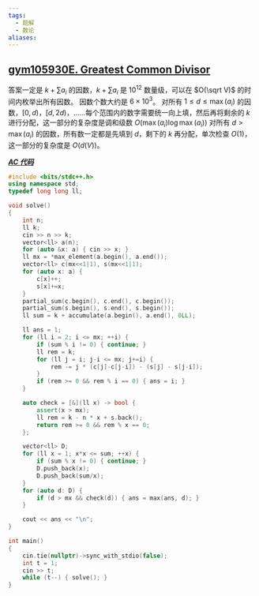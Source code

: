 ```yaml
---
tags:
  - 题解
  - 数论
aliases:
---
```

## [gym105930E. Greatest Common Divisor](https://codeforces.com/gym/105930/problem/E)

答案一定是 $k+\sum a_i$ 的因数，$k+\sum a_i$ 是 $10^{12}$ 数量级，可以在 $O(\sqrt V)$ 的时间内枚举出所有因数。
因数个数大约是 $6\times 10^3$。
对所有 $1\le d\le \max(a_i)$ 的因数，$[0,d)$，$[d,2d)$，……每个范围内的数字需要统一向上填，然后再将剩余的 $k$ 进行分配，这一部分的复杂度是调和级数 $O(\max(a_i)\log \max(a_i))$
对所有 $d>\max(a_i)$ 的因数，所有数一定都是先填到 $d$，剩下的 $k$ 再分配，单次检查 $O(1)$，这一部分的复杂度是 $O(d(V))$。

[***AC 代码***](https://codeforces.com/gym/105930/submission/325049474)

```cpp
#include <bits/stdc++.h>
using namespace std;
typedef long long ll;

void solve()
{
    int n;
    ll k;
    cin >> n >> k;
    vector<ll> a(n);
    for (auto &x: a) { cin >> x; }
    ll mx = *max_element(a.begin(), a.end());
    vector<ll> c(mx<<1|1), s(mx<<1|1);
    for (auto x: a) {
        c[x]++;
        s[x]+=x;
    }
    partial_sum(c.begin(), c.end(), c.begin());
    partial_sum(s.begin(), s.end(), s.begin());
    ll sum = k + accumulate(a.begin(), a.end(), 0LL);

    ll ans = 1;
    for (ll i = 2; i <= mx; ++i) {
        if (sum % i != 0) { continue; }
        ll rem = k;
        for (ll j = i; j-i <= mx; j+=i) {
            rem -= j * (c[j]-c[j-i]) - (s[j] - s[j-i]);
        }
        if (rem >= 0 && rem % i == 0) { ans = i; }
    }

    auto check = [&](ll x) -> bool {
        assert(x > mx);
        ll rem = k - n * x + s.back();
        return rem >= 0 && rem % x == 0;
    };

    vector<ll> D;
    for (ll x = 1; x*x <= sum; ++x) {
        if (sum % x != 0) { continue; }
        D.push_back(x);
        D.push_back(sum/x);
    }
    for (auto d: D) {
        if (d > mx && check(d)) { ans = max(ans, d); }
    }

    cout << ans << "\n";
}

int main()
{
    cin.tie(nullptr)->sync_with_stdio(false);
    int t = 1;
    cin >> t;
    while (t--) { solve(); }
}
```
